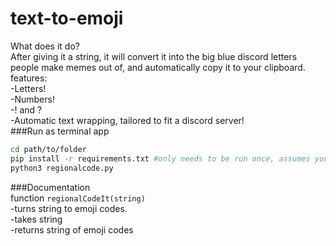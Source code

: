 # text-to-emoji<br />
What does it do?<br />
After giving it a string, it will convert it into the big blue discord letters people make memes out of, and automatically copy it to your clipboard.<br />
features:<br />
-Letters!<br />
-Numbers!<br />
-! and ?<br />
-Automatic text wrapping, tailored to fit a discord server!<br />
###Run as terminal app 
```bash
cd path/to/folder
pip install -r requirements.txt #only needs to be run once, assumes you have PyPi
python3 regionalcode.py
```

###Documentation<br />
function `regionalCodeIt(string)`<br />
-turns string to emoji codes.<br />
-takes string<br />
-returns string of emoji codes<br />
